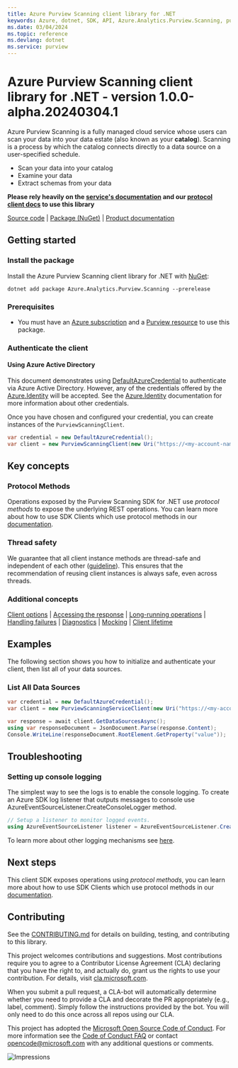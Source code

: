 ```yaml
---
title: Azure Purview Scanning client library for .NET
keywords: Azure, dotnet, SDK, API, Azure.Analytics.Purview.Scanning, purview
ms.date: 03/04/2024
ms.topic: reference
ms.devlang: dotnet
ms.service: purview
---
```

# Azure Purview Scanning client library for .NET - version 1.0.0-alpha.20240304.1 


Azure Purview Scanning is a fully managed cloud service whose users can scan your data into your data estate (also known as your **catalog**). Scanning is a process by which the catalog connects directly to a data source on a user-specified schedule.

- Scan your data into your catalog
- Examine your data
- Extract schemas from your data

**Please rely heavily on the [service's documentation][catalog_service_documentation] and our [protocol client docs][protocol_client_quickstart] to use this library**

[Source code][source_code] | [Package (NuGet)][client_nuget_package] | [Product documentation][catalog_product_documentation]

## Getting started

### Install the package

Install the Azure Purview Scanning client library for .NET with [NuGet][client_nuget_package]:

```dotnetcli
dotnet add package Azure.Analytics.Purview.Scanning --prerelease
```

### Prerequisites

- You must have an [Azure subscription][azure_subscription] and a [Purview resource][purview_resource] to use this package.

### Authenticate the client

#### Using Azure Active Directory

This document demonstrates using [DefaultAzureCredential][default_cred_ref] to authenticate via Azure Active Directory. However, any of the credentials offered by the [Azure.Identity][azure_identity] will be accepted. See the [Azure.Identity][azure_identity] documentation for more information about other credentials.

Once you have chosen and configured your credential, you can create instances of the `PurviewScanningClient`.

```C#
var credential = new DefaultAzureCredential();
var client = new PurviewScanningClient(new Uri("https://<my-account-name>.scan.purview.azure.com"), credential);
```

## Key concepts

### Protocol Methods

Operations exposed by the Purview Scanning SDK for .NET use *protocol methods* to expose the underlying REST operations. You can learn more about how to use SDK Clients which use protocol methods in our [documentation][protocol_client_quickstart].

### Thread safety

We guarantee that all client instance methods are thread-safe and independent of each other ([guideline](https://azure.github.io/azure-sdk/dotnet_introduction.html#dotnet-service-methods-thread-safety)). This ensures that the recommendation of reusing client instances is always safe, even across threads.

### Additional concepts
<!-- CLIENT COMMON BAR -->
[Client options](https://github.com/Azure/azure-sdk-for-net/blob/main/sdk/core/Azure.Core/README.md#configuring-service-clients-using-clientoptions) |
[Accessing the response](https://github.com/Azure/azure-sdk-for-net/blob/main/sdk/core/Azure.Core/README.md#accessing-http-response-details-using-responset) |
[Long-running operations](https://github.com/Azure/azure-sdk-for-net/blob/main/sdk/core/Azure.Core/README.md#consuming-long-running-operations-using-operationt) |
[Handling failures](https://github.com/Azure/azure-sdk-for-net/blob/main/sdk/core/Azure.Core/README.md#reporting-errors-requestfailedexception) |
[Diagnostics](https://github.com/Azure/azure-sdk-for-net/blob/main/sdk/core/Azure.Core/samples/Diagnostics.md) |
[Mocking](https://learn.microsoft.com/dotnet/azure/sdk/unit-testing-mocking) |
[Client lifetime](https://devblogs.microsoft.com/azure-sdk/lifetime-management-and-thread-safety-guarantees-of-azure-sdk-net-clients/)
<!-- CLIENT COMMON BAR -->

## Examples

The following section shows you how to initialize and authenticate your client, then list all of your data sources.

### List All Data Sources

```C#
var credential = new DefaultAzureCredential();
var client = new PurviewScanningServiceClient(new Uri("https://<my-account-name>.scan.purview.azure.com"), credential);

var response = await client.GetDataSourcesAsync();
using var responseDocument = JsonDocument.Parse(response.Content);
Console.WriteLine(responseDocument.RootElement.GetProperty("value"));
```

## Troubleshooting

### Setting up console logging
The simplest way to see the logs is to enable the console logging.
To create an Azure SDK log listener that outputs messages to console use AzureEventSourceListener.CreateConsoleLogger method.

```C#
// Setup a listener to monitor logged events.
using AzureEventSourceListener listener = AzureEventSourceListener.CreateConsoleLogger();
```

To learn more about other logging mechanisms see [here][azure_core_diagnostics].

## Next steps

This client SDK exposes operations using *protocol methods*, you can learn more about how to use SDK Clients which use protocol methods in our [documentation][protocol_client_quickstart].

## Contributing

See the [CONTRIBUTING.md][contributing] for details on building, testing, and contributing to this library.

This project welcomes contributions and suggestions. Most contributions require you to agree to a Contributor License Agreement (CLA) declaring that you have the right to, and actually do, grant us the rights to use your contribution. For details, visit [cla.microsoft.com][cla].

When you submit a pull request, a CLA-bot will automatically determine whether you need to provide a CLA and decorate the PR appropriately (e.g., label, comment). Simply follow the instructions provided by the bot. You will only need to do this once across all repos using our CLA.

This project has adopted the [Microsoft Open Source Code of Conduct][code_of_conduct]. For more information see the [Code of Conduct FAQ][coc_faq] or contact [opencode@microsoft.com][coc_contact] with any additional questions or comments.

<!-- LINKS -->
[source_code]: https://github.com/Azure/azure-sdk-for-net/tree/main/sdk/purview/Azure.Analytics.Purview.Scanning/src
[client_nuget_package]: https://www.nuget.org/packages?q=Azure.Analytics.Purview.Scanning
[catalog_service_documentation]: https://azure.microsoft.com/services/purview/
[catalog_product_documentation]: /azure/purview/
[azure_identity]: https://github.com/Azure/azure-sdk-for-net/tree/main/sdk/identity/Azure.Identity
[protocol_client_quickstart]: https://aka.ms/azsdk/net/protocol/quickstart
[default_cred_ref]: /dotnet/api/azure.identity.defaultazurecredential?view=azure-dotnet
[azure_subscription]: https://azure.microsoft.com/free/dotnet/
[purview_resource]: /azure/purview/create-catalog-portal
[azure_core_diagnostics]: https://github.com/Azure/azure-sdk-for-net/blob/main/sdk/core/Azure.Core/samples/Diagnostics.md
[cla]: https://cla.microsoft.com
[code_of_conduct]: https://opensource.microsoft.com/codeofconduct/
[coc_faq]: https://opensource.microsoft.com/codeofconduct/faq/
[coc_contact]: mailto:opencode@microsoft.com
[contributing]: https://github.com/Azure/azure-sdk-for-net/blob/main/CONTRIBUTING.md

![Impressions](https://azure-sdk-impressions.azurewebsites.net/api/impressions/azure-sdk-for-net%2Fsdk%2Fpurview%2FAzure.Analytics.Purview.Scanning%2FREADME.png)

